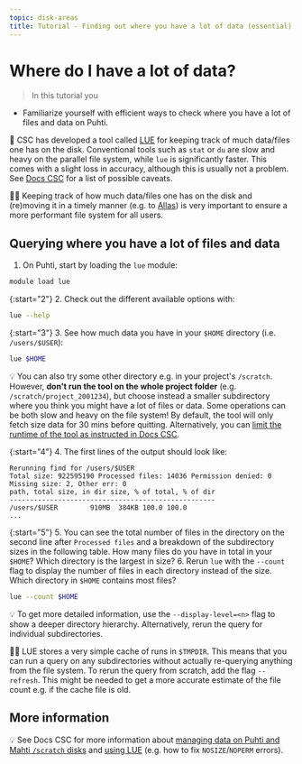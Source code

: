 ```yaml
---
topic: disk-areas
title: Tutorial - Finding out where you have a lot of data (essential)
---
```


# Where do I have a lot of data?

> In this tutorial you
   - Familiarize yourself with efficient ways to check where you have a lot of files and data on Puhti.

💬 CSC has developed a tool called [LUE](https://docs.csc.fi/support/tutorials/lue/) for keeping track of much data/files one has on the disk. Conventional tools such as `stat` or `du` are slow and heavy on the parallel file system, while `lue` is significantly faster. This comes with a slight loss in accuracy, although this is usually not a problem. See [Docs CSC](https://docs.csc.fi/support/tutorials/lue/#short-prelude) for a list of possible caveats.

☝🏻 Keeping track of how much data/files one has on the disk and (re)moving it in a timely manner (e.g. to [Allas](https://docs.csc.fi/data/Allas/)) is very important to ensure a more performant file system for all users.

## Querying where you have a lot of files and data

1. On Puhti, start by loading the `lue` module:

```bash
module load lue
```

{:start="2"}
2. Check out the different available options with:

```bash
lue --help
```

{:start="3"}
3. See how much data you have in your `$HOME` directory (i.e. `/users/$USER`):

```bash
lue $HOME
```

💡 You can also try some other directory e.g. in your project's `/scratch`. However, **don't run the tool on the whole project folder** (e.g. `/scratch/project_2001234`), but choose instead a smaller subdirectory where you think you might have a lot of files or data. Some operations can be both slow and heavy on the file system! By default, the tool will only fetch size data for 30 mins before quitting. Alternatively, you can [limit the runtime of the tool as instructed in Docs CSC](https://docs.csc.fi/support/tutorials/lue/#limiting-the-runtime).

{:start="4"}
4. The first lines of the output should look like:

```text
Rerunning find for /users/$USER
Total size: 922595190 Processed files: 14036 Permission denied: 0 Missing size: 2, Other err: 0
path, total size, in dir size, % of total, % of dir
---------------------------------------------------
/users/$USER        910MB  384KB 100.0 100.0
...
```

{:start="5"}
5. You can see the total number of files in the directory on the second line after `Processed files` and a breakdown of the subdirectory sizes in the following table. How many files do you have in total in your `$HOME`? Which directory is the largest in size?
6. Rerun `lue` with the `--count` flag to display the number of files in each directory instead of the size. Which directory in `$HOME` contains most files?

```bash
lue --count $HOME
```

💡 To get more detailed information, use the `--display-level=<n>` flag to show a deeper directory hierarchy. Alternatively, rerun the query for individual subdirectories.

☝🏻 LUE stores a very simple cache of runs in `$TMPDIR`. This means that you can run a query on any subdirectories without actually re-querying anything from the file system. To rerun the query from scratch, add the flag `--refresh`. This might be needed to get a more accurate estimate of the file count e.g. if the cache file is old.

## More information

💡 See Docs CSC for more information about [managing data on Puhti and Mahti `/scratch` disks](https://docs.csc.fi/support/tutorials/clean-up-data/) and [using LUE](https://docs.csc.fi/support/tutorials/lue/) (e.g. how to fix `NOSIZE`/`NOPERM` errors).
